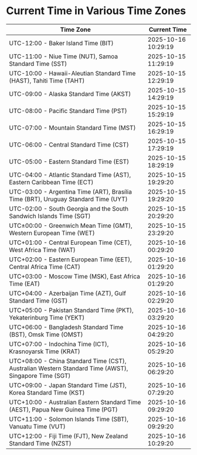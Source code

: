 # Current Time in Various Time Zones

| Time Zone | Current Time |
|-----------|--------------|
| UTC-12:00 - Baker Island Time (BIT) | 2025-10-16 10:29:19 |
| UTC-11:00 - Niue Time (NUT), Samoa Standard Time (SST) | 2025-10-15 11:29:19 |
| UTC-10:00 - Hawaii-Aleutian Standard Time (HAST), Tahiti Time (TAHT) | 2025-10-15 12:29:19 |
| UTC-09:00 - Alaska Standard Time (AKST) | 2025-10-15 14:29:19 |
| UTC-08:00 - Pacific Standard Time (PST) | 2025-10-15 15:29:19 |
| UTC-07:00 - Mountain Standard Time (MST) | 2025-10-15 16:29:19 |
| UTC-06:00 - Central Standard Time (CST) | 2025-10-15 17:29:19 |
| UTC-05:00 - Eastern Standard Time (EST) | 2025-10-15 18:29:19 |
| UTC-04:00 - Atlantic Standard Time (AST), Eastern Caribbean Time (ECT) | 2025-10-15 19:29:20 |
| UTC-03:00 - Argentina Time (ART), Brasília Time (BRT), Uruguay Standard Time (UYT) | 2025-10-15 19:29:20 |
| UTC-02:00 - South Georgia and the South Sandwich Islands Time (SGT) | 2025-10-15 20:29:20 |
| UTC±00:00 - Greenwich Mean Time (GMT), Western European Time (WET) | 2025-10-15 23:29:20 |
| UTC+01:00 - Central European Time (CET), West Africa Time (WAT) | 2025-10-16 00:29:20 |
| UTC+02:00 - Eastern European Time (EET), Central Africa Time (CAT) | 2025-10-16 01:29:20 |
| UTC+03:00 - Moscow Time (MSK), East Africa Time (EAT) | 2025-10-16 01:29:20 |
| UTC+04:00 - Azerbaijan Time (AZT), Gulf Standard Time (GST) | 2025-10-16 02:29:20 |
| UTC+05:00 - Pakistan Standard Time (PKT), Yekaterinburg Time (YEKT) | 2025-10-16 03:29:20 |
| UTC+06:00 - Bangladesh Standard Time (BST), Omsk Time (OMST) | 2025-10-16 04:29:20 |
| UTC+07:00 - Indochina Time (ICT), Krasnoyarsk Time (KRAT) | 2025-10-16 05:29:20 |
| UTC+08:00 - China Standard Time (CST), Australian Western Standard Time (AWST), Singapore Time (SGT) | 2025-10-16 06:29:20 |
| UTC+09:00 - Japan Standard Time (JST), Korea Standard Time (KST) | 2025-10-16 07:29:20 |
| UTC+10:00 - Australian Eastern Standard Time (AEST), Papua New Guinea Time (PGT) | 2025-10-16 09:29:20 |
| UTC+11:00 - Solomon Islands Time (SBT), Vanuatu Time (VUT) | 2025-10-16 09:29:20 |
| UTC+12:00 - Fiji Time (FJT), New Zealand Standard Time (NZST) | 2025-10-16 10:29:20 |
